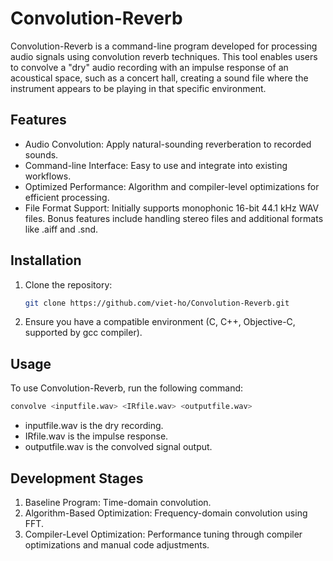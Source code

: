 # Convolution-Reverb

Convolution-Reverb is a command-line program developed for processing audio signals using convolution reverb techniques. This tool enables users to convolve a "dry" audio recording with an impulse response of an acoustical space, such as a concert hall, creating a sound file where the instrument appears to be playing in that specific environment.

## Features

- Audio Convolution: Apply natural-sounding reverberation to recorded sounds.
- Command-line Interface: Easy to use and integrate into existing workflows.
- Optimized Performance: Algorithm and compiler-level optimizations for efficient processing.
- File Format Support: Initially supports monophonic 16-bit 44.1 kHz WAV files. Bonus features include handling stereo files and additional formats like .aiff and .snd.

## Installation

1. Clone the repository:
   ```bash
   git clone https://github.com/viet-ho/Convolution-Reverb.git
   ```
2. Ensure you have a compatible environment (C, C++, Objective-C, supported by gcc compiler).

## Usage

To use Convolution-Reverb, run the following command:
```bash
convolve <inputfile.wav> <IRfile.wav> <outputfile.wav>
```
- inputfile.wav is the dry recording.
- IRfile.wav is the impulse response.
- outputfile.wav is the convolved signal output.

## Development Stages

1. Baseline Program: Time-domain convolution.
2. Algorithm-Based Optimization: Frequency-domain convolution using FFT.
3. Compiler-Level Optimization: Performance tuning through compiler optimizations and manual code adjustments.
